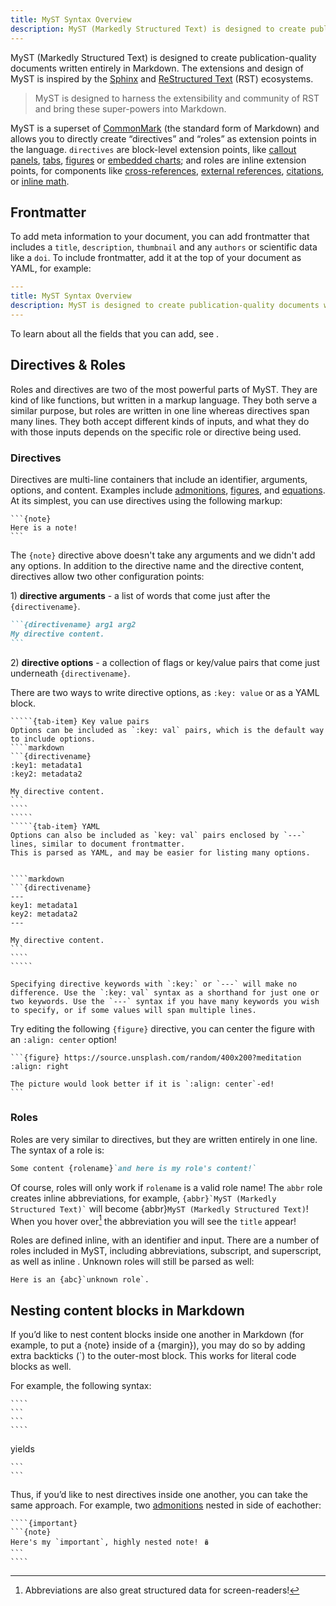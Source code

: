 ```yaml
---
title: MyST Syntax Overview
description: MyST (Markedly Structured Text) is designed to create publication-quality documents written entirely in Markdown.
---
```


MyST (Markedly Structured Text) is designed to create publication-quality documents written entirely in Markdown. The extensions and design of MyST is inspired by the [Sphinx](https://www.sphinx-doc.org/) and [ReStructured Text](https://docutils.sourceforge.io/rst.html) (RST) ecosystems.

> MyST is designed to harness the extensibility and community of RST and bring these super-powers into Markdown.

MyST is a superset of [CommonMark](./commonmark.md) (the standard form of Markdown) and allows you to directly create “directives” and “roles” as extension points in the language. `directives` are block-level extension points, like [callout panels](./admonitions.md), [tabs](./dropdowns-cards-and-tabs.md), [figures](./figures.md) or [embedded charts](./interactive-notebooks.ipynb); and roles are inline extension points, for components like [cross-references](./cross-references.md), [external references](./external-references.md), [citations](./citations.md), or [inline math](./math.md).

## Frontmatter

To add meta information to your document, you can add frontmatter that includes a `title`, `description`, `thumbnail` and any `authors` or scientific data like a `doi`.
To include frontmatter, add it at the top of your document as YAML, for example:

```yaml
---
title: MyST Syntax Overview
description: MyST is designed to create publication-quality documents written entirely in Markdown.
---
```

To learn about all the fields that you can add, see [](./frontmatter.md).

## Directives & Roles

Roles and directives are two of the most powerful parts of MyST. They are kind of like functions, but written in a markup language. They both serve a similar purpose, but roles are written in one line whereas directives span many lines. They both accept different kinds of inputs, and what they do with those inputs depends on the specific role or directive being used.

### Directives

Directives are multi-line containers that include an identifier, arguments, options, and content. Examples include [admonitions](./admonitions.md), [figures](./figures.md), and [equations](./math.md). At its simplest, you can use directives using the following markup:

````{myst}
```{note}
Here is a note!
```
````

The `{note}` directive above doesn't take any arguments and we didn't add any options. In addition to the directive name and the directive content, directives allow two other configuration points:

1\) **directive arguments** - a list of words that come just after the `{directivename}`.

````markdown
```{directivename} arg1 arg2
My directive content.
```
````

2\) **directive options** - a collection of flags or key/value pairs that come just underneath `{directivename}`.

There are two ways to write directive options, as `:key: value` or as a YAML block.

``````{tab-set}
`````{tab-item} Key value pairs
Options can be included as `:key: val` pairs, which is the default way to include options.
````markdown
```{directivename}
:key1: metadata1
:key2: metadata2

My directive content.
```
````
`````
`````{tab-item} YAML
Options can also be included as `key: val` pairs enclosed by `---` lines, similar to document frontmatter.
This is parsed as YAML, and may be easier for listing many options.


````markdown
```{directivename}
---
key1: metadata1
key2: metadata2
---

My directive content.
```
````
`````
``````

```{tip}
Specifying directive keywords with `:key:` or `---` will make no difference. Use the `:key: val` syntax as a shorthand for just one or two keywords. Use the `---` syntax if you have many keywords you wish to specify, or if some values will span multiple lines.
```

Try editing the following `{figure}` directive, you can center the figure with an `:align: center` option!

````{myst}
```{figure} https://source.unsplash.com/random/400x200?meditation
:align: right

The picture would look better if it is `:align: center`-ed!
```
````

### Roles

Roles are very similar to directives, but they are written entirely in one line. The syntax of a role is:

```markdown
Some content {rolename}`and here is my role's content!`
```

Of course, roles will only work if `rolename` is a valid role name! The `abbr` role creates inline abbreviations, for example, `` {abbr}`MyST (Markedly Structured Text)` `` will become {abbr}`MyST (Markedly Structured Text)`! When you hover over[^1] the abbreviation you will see the `title` appear!

[^1]: Abbreviations are also great structured data for screen-readers!

Roles are defined inline, with an identifier and input. There are a number of roles included in MyST, including abbreviations, subscript, and superscript, as well as inline [](./math.md). Unknown roles will still be parsed as well:

```{myst}
Here is an {abc}`unknown role`.
```

## Nesting content blocks in Markdown

If you’d like to nest content blocks inside one another in Markdown (for example, to put a {note} inside of a {margin}), you may do so by adding extra backticks (`) to the outer-most block. This works for literal code blocks as well.

For example, the following syntax:

`````text
````
```
```
````
`````

yields

````text
```
```
````

Thus, if you’d like to nest directives inside one another, you can take the same approach. For example, two [admonitions](./admonitions.md) nested in side of eachother:

`````{myst}
````{important}
```{note}
Here's my `important`, highly nested note! 🪆
```
````
`````
